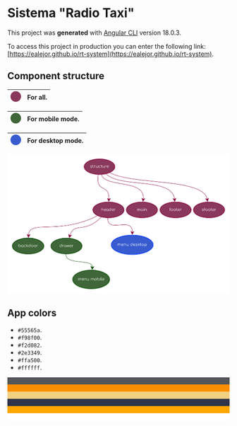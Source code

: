 # Sistema "Radio Taxi"

This project was **generated** with [Angular CLI](https://github.com/angular/angular-cli) version 18.0.3.

To access this project in production you can enter the following link: [https://ealejor.github.io/rt-system](https://ealejor.github.io/rt-system).

## Component structure

| ![Diagrama de componentes](public/diagram/a.svg) | For all. |
|:------------------------------------------------:|:--------:|

| ![Diagrama de componentes](public/diagram/b.svg) | For mobile mode. |
|:------------------------------------------------:|:----------------:|

| ![Diagrama de componentes](public/diagram/c.svg) | For desktop mode. |
|:------------------------------------------------:|:-----------------:|

![Diagrama de componentes](public/diagram/component-diagram.svg)

## App colors

- `#55565a`.
- `#f98f00`.
- `#f2d082`.
- `#2e3349`.
- `#ffa500`.
- `#ffffff`.

![Diagrama de componentes](public/diagram/colors.svg)

<br>
